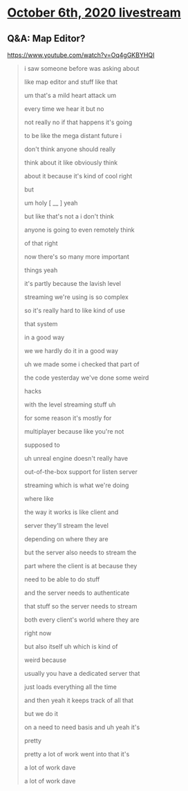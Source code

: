 # [October 6th, 2020 livestream](../2020-10-06.md)
## Q&A: Map Editor?
https://www.youtube.com/watch?v=Oq4gGKBYHQI
> i saw someone before was asking about
> 
> like map editor and stuff like that
> 
> um that's a mild heart attack um
> 
> every time we hear it but no
> 
> not really no if that happens it's going
> 
> to be like the mega distant future i
> 
> don't think anyone should really
> 
> think about it like obviously think
> 
> about it because it's kind of cool right
> 
> but
> 
> um holy [ __ ] yeah
> 
> but like that's not a i don't think
> 
> anyone is going to even remotely think
> 
> of that right
> 
> now there's so many more important
> 
> things yeah
> 
> it's partly because the lavish level
> 
> streaming we're using is so complex
> 
> so it's really hard to like kind of use
> 
> that system
> 
> in a good way
> 
> we we hardly do it in a good way
> 
> uh we made some i checked that part of
> 
> the code yesterday we've done some weird
> 
> hacks
> 
> with the level streaming stuff uh
> 
> for some reason it's mostly for
> 
> multiplayer because like you're not
> 
> supposed to
> 
> uh unreal engine doesn't really have
> 
> out-of-the-box support for listen server
> 
> streaming which is what we're doing
> 
> where like
> 
> the way it works is like client and
> 
> server they'll stream the level
> 
> depending on where they are
> 
> but the server also needs to stream the
> 
> part where the client is at because they
> 
> need to be able to do stuff
> 
> and the server needs to authenticate
> 
> that stuff so the server needs to stream
> 
> both every client's world where they are
> 
> right now
> 
> but also itself uh which is kind of
> 
> weird because
> 
> usually you have a dedicated server that
> 
> just loads everything all the time
> 
> and then yeah it keeps track of all that
> 
> but we do it
> 
> on a need to need basis and uh yeah it's
> 
> pretty
> 
> pretty a lot of work went into that it's
> 
> a lot of work dave
> 
> a lot of work dave
> 
